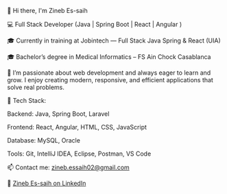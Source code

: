 👋 Hi there, I'm Zineb Es-saih

💻 Full Stack Developer (Java | Spring Boot | React | Angular )

🎓 Currently in training at Jobintech — Full Stack Java Spring & React (UIA)

🎓 Bachelor’s degree in Medical Informatics – FS Ain Chock Casablanca 


🚀 I’m passionate about web development and always eager to learn and grow.
I enjoy creating modern, responsive, and efficient applications that solve real problems.

🧩 Tech Stack:

Backend: Java, Spring Boot, Laravel

Frontend: React, Angular, HTML, CSS, JavaScript

Database: MySQL, Oracle

Tools: Git, IntelliJ IDEA, Eclipse, Postman, VS Code

📫 Contact me: zineb.essaih02@gmail.com

💼 [Zineb Es-saih on LinkedIn](https://www.linkedin.com/in/zineb-essaih)
